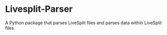 # Livesplit-Parser
A Python package that parses LiveSplit files and parses data within LiveSplit files
